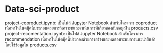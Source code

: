 # Data-sci-product
project-coproduct.ipynb:  เป็นไฟล์ Jupyter Notebook สำหรับโครงการ coproduct เนื้อหาในโน้ตบุ๊คนี้ประกอบด้วยการวิเคราะห์และดำเนินการที่เกี่ยวข้องกับข้อมูลใน products.csv 
project-recomentation.ipynb:  เป็นไฟล์ Jupyter Notebook สำหรับโครงการ recommendation เนื้อหาในโน้ตบุ๊คนี้ประกอบด้วยการสร้างและทดสอบระบบการแนะนำสินค้า โดยใช้ข้อมูลใน products.csv
